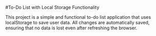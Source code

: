 #To-Do List with Local Storage Functionality

This project is a simple and functional to-do list application that uses localStorage to save user data. All changes are automatically saved, ensuring that no data is lost even after refreshing the browser.
